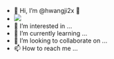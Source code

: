 - 👋 Hi, I’m @hwangji2x 👋
- <a href="https://velog.io/@hwangji2x" target="_blank"><img src="https://img.shields.io/badge/#20C997?style=?style=for-the-badge&logo=appveyor&logo=velog.svg&logoColor=FFFFFF"/></a>
- 👀 I’m interested in ...
- 🌱 I’m currently learning ...
- 💞️ I’m looking to collaborate on ...
- 📫 How to reach me ...

<!---
hwangji2x/hwangji2x is a ✨ special ✨ repository because its `README.md` (this file) appears on your GitHub profile.
You can click the Preview link to take a look at your changes.
--->


